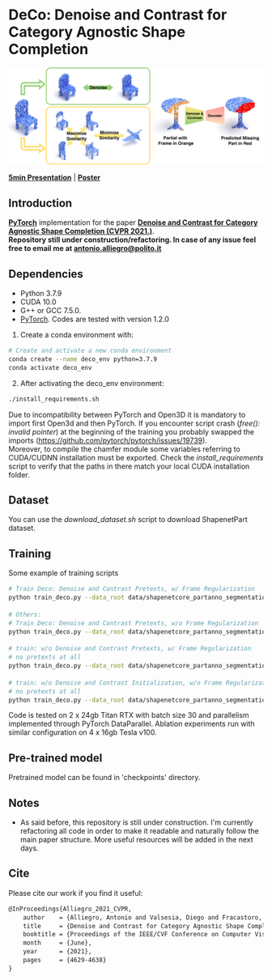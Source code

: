 # DeCo: Denoise and Contrast for Category Agnostic Shape Completion
<p align="center">  
<img src="assets/teaser.png">  
</p>

[**5min Presentation**](https://youtu.be/6L4WfcPzsE8) | [**Poster**](https://github.com/antoalli/Deco/blob/main/assets/deco_cvpr21_poster.pdf)

## Introduction
**[PyTorch](https://pytorch.org)** implementation for the paper **[Denoise and Contrast for Category Agnostic Shape Completion (CVPR 2021.)](http://arxiv.org/abs/2103.16671)**. 
<br>
**Repository still under construction/refactoring. In case of any issue feel free to email me at antonio.alliegro@polito.it**

## Dependencies

* Python 3.7.9
* CUDA 10.0
* G++ or GCC 7.5.0.
* [PyTorch](http://pytorch.org/). Codes are tested with version 1.2.0

1. Create a conda environment with:
```bash
# Create and activate a new conda environment
conda create --name deco_env python=3.7.9
conda activate deco_env
```
2. After activating the deco_env environment:
```bash
./install_requirements.sh
```
Due to incompatibility between PyTorch and Open3D it is mandatory to import first Open3d and then PyTorch. If you encounter script crash (*free(): invalid pointer*) at the beginning of the training you probably swapped the imports (https://github.com/pytorch/pytorch/issues/19739). <br>
Moreover, to compile the chamfer module some variables referring to CUDA/CUDNN installation must be exported. Check the *install_requirements* script to verify that the paths in there match your local CUDA installation folder.

## Dataset
You can use the *download_dataset.sh* script to download ShapenetPart dataset.

## Training
Some example of training scripts
```bash
# Train Deco: Denoise and Contrast Pretexts, w/ Frame Regularization
python train_deco.py --data_root data/shapenetcore_partanno_segmentation_benchmark_v0 --exp_name deco1280_512_wFrame512_sn13 --config configs/deco_config.json --parallel -P1 1280 -P2 512 --raw_weight 1

# Others:
# Train Deco: Denoise and Contrast Pretexts, w/o Frame Regularization
python train_deco.py --data_root data/shapenetcore_partanno_segmentation_benchmark_v0 --exp_name deco1280_512_noFrame_sn13 --config configs/deco_config.json --parallel -P1 1280 -P2 512 --raw_weight 0

# train: w/o Denoise and Contrast Pretexts, w/ Frame Regularization
# no pretexts at all
python train_deco.py --data_root data/shapenetcore_partanno_segmentation_benchmark_v0 --exp_name noPretexts1280_512_wFrame512_sn13 --config configs/noPretexts_config.json --parallel -P1 1280 -P2 512 --raw_weight 1

# train: w/o Denoise and Contrast Initialization, w/o Frame Regularization
# no pretexts at all
python train_deco.py --data_root data/shapenetcore_partanno_segmentation_benchmark_v0 --exp_name noPretexts1280_512_noFrame_sn13 --config configs/noPretexts_config.json --parallel -P1 1280 -P2 512 --raw_weight 0
```

Code is tested on 2 x 24gb Titan RTX with batch size 30 and parallelism implemented through PyTorch DataParallel. Ablation experiments run with similar configuration on  4 x 16gb Tesla v100.

## Pre-trained model

Pretrained model can be found in 'checkpoints' directory.

## Notes

- As said before, this repository is still under construction. I'm currently refactoring all code in order to make it readable and naturally follow the main paper structure. More useful resources will be added in the next days.

## Cite
Please cite our work if you find it useful:
```latex
@InProceedings{Alliegro_2021_CVPR,
    author    = {Alliegro, Antonio and Valsesia, Diego and Fracastoro, Giulia and Magli, Enrico and Tommasi, Tatiana},
    title     = {Denoise and Contrast for Category Agnostic Shape Completion},
    booktitle = {Proceedings of the IEEE/CVF Conference on Computer Vision and Pattern Recognition (CVPR)},
    month     = {June},
    year      = {2021},
    pages     = {4629-4638}
}
```
